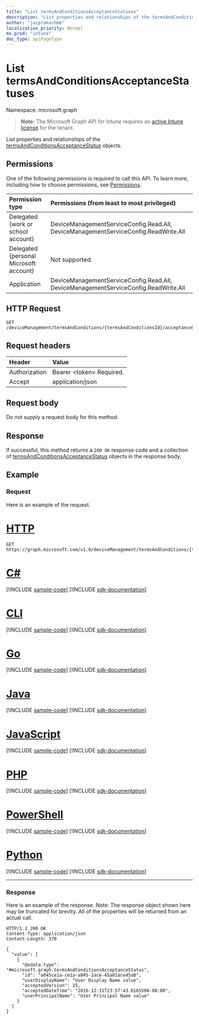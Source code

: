 ```yaml
---
title: "List termsAndConditionsAcceptanceStatuses"
description: "List properties and relationships of the termsAndConditionsAcceptanceStatus objects."
author: "jaiprakashmb"
localization_priority: Normal
ms.prod: "intune"
doc_type: apiPageType
---
```


# List termsAndConditionsAcceptanceStatuses

Namespace: microsoft.graph

> **Note:** The Microsoft Graph API for Intune requires an [active Intune license](https://go.microsoft.com/fwlink/?linkid=839381) for the tenant.

List properties and relationships of the [termsAndConditionsAcceptanceStatus](../resources/intune-companyterms-termsandconditionsacceptancestatus.md) objects.

## Permissions
One of the following permissions is required to call this API. To learn more, including how to choose permissions, see [Permissions](/graph/permissions-reference).

|Permission type|Permissions (from least to most privileged)|
|:---|:---|
|Delegated (work or school account)|DeviceManagementServiceConfig.Read.All, DeviceManagementServiceConfig.ReadWrite.All|
|Delegated (personal Microsoft account)|Not supported.|
|Application|DeviceManagementServiceConfig.Read.All, DeviceManagementServiceConfig.ReadWrite.All|

## HTTP Request
<!-- {
  "blockType": "ignored"
}
-->
``` http
GET /deviceManagement/termsAndConditions/{termsAndConditionsId}/acceptanceStatuses
```

## Request headers
|Header|Value|
|:---|:---|
|Authorization|Bearer &lt;token&gt; Required.|
|Accept|application/json|

## Request body
Do not supply a request body for this method.

## Response
If successful, this method returns a `200 OK` response code and a collection of [termsAndConditionsAcceptanceStatus](../resources/intune-companyterms-termsandconditionsacceptancestatus.md) objects in the response body.

## Example

### Request
Here is an example of the request.

# [HTTP](#tab/http)
<!-- { "blockType": "request" , "name" : "intune_companyterms_termsandconditionsacceptancestatus_list_list_termsandconditionsacceptancestatuses" }-->
``` http
GET https://graph.microsoft.com/v1.0/deviceManagement/termsAndConditions/{termsAndConditionsId}/acceptanceStatuses
```

# [C#](#tab/csharp)
[!INCLUDE [sample-code](../includes/snippets/csharp/intune-companyterms-termsandconditionsacceptancestatus-list-list-termsandconditionsacceptancestatuses-csharp-snippets.md)]
[!INCLUDE [sdk-documentation](../includes/snippets/snippets-sdk-documentation-link.md)]

# [CLI](#tab/cli)
[!INCLUDE [sample-code](../includes/snippets/cli/intune-companyterms-termsandconditionsacceptancestatus-list-list-termsandconditionsacceptancestatuses-cli-snippets.md)]
[!INCLUDE [sdk-documentation](../includes/snippets/snippets-sdk-documentation-link.md)]

# [Go](#tab/go)
[!INCLUDE [sample-code](../includes/snippets/go/intune-companyterms-termsandconditionsacceptancestatus-list-list-termsandconditionsacceptancestatuses-go-snippets.md)]
[!INCLUDE [sdk-documentation](../includes/snippets/snippets-sdk-documentation-link.md)]

# [Java](#tab/java)
[!INCLUDE [sample-code](../includes/snippets/java/intune-companyterms-termsandconditionsacceptancestatus-list-list-termsandconditionsacceptancestatuses-java-snippets.md)]
[!INCLUDE [sdk-documentation](../includes/snippets/snippets-sdk-documentation-link.md)]

# [JavaScript](#tab/javascript)
[!INCLUDE [sample-code](../includes/snippets/javascript/intune-companyterms-termsandconditionsacceptancestatus-list-list-termsandconditionsacceptancestatuses-javascript-snippets.md)]
[!INCLUDE [sdk-documentation](../includes/snippets/snippets-sdk-documentation-link.md)]

# [PHP](#tab/php)
[!INCLUDE [sample-code](../includes/snippets/php/intune-companyterms-termsandconditionsacceptancestatus-list-list-termsandconditionsacceptancestatuses-php-snippets.md)]
[!INCLUDE [sdk-documentation](../includes/snippets/snippets-sdk-documentation-link.md)]

# [PowerShell](#tab/powershell)
[!INCLUDE [sample-code](../includes/snippets/powershell/intune-companyterms-termsandconditionsacceptancestatus-list-list-termsandconditionsacceptancestatuses-powershell-snippets.md)]
[!INCLUDE [sdk-documentation](../includes/snippets/snippets-sdk-documentation-link.md)]

# [Python](#tab/python)
[!INCLUDE [sample-code](../includes/snippets/python/intune-companyterms-termsandconditionsacceptancestatus-list-list-termsandconditionsacceptancestatuses-python-snippets.md)]
[!INCLUDE [sdk-documentation](../includes/snippets/snippets-sdk-documentation-link.md)]

---

### Response
Here is an example of the response. Note: The response object shown here may be truncated for brevity. All of the properties will be returned from an actual call.

<!-- { "blockType": "response" , "@odata.type" : "microsoft.graph.termsAndConditionsAcceptanceStatus" }-->
``` http
HTTP/1.1 200 OK
Content-Type: application/json
Content-Length: 370

{
  "value": [
    {
      "@odata.type": "#microsoft.graph.termsAndConditionsAcceptanceStatus",
      "id": "a045ce1a-ce1a-a045-1ace-45a01ace45a0",
      "userDisplayName": "User Display Name value",
      "acceptedVersion": 15,
      "acceptedDateTime": "2016-12-31T23:57:43.6165506-08:00",
      "userPrincipalName": "User Principal Name value"
    }
  ]
}
```
